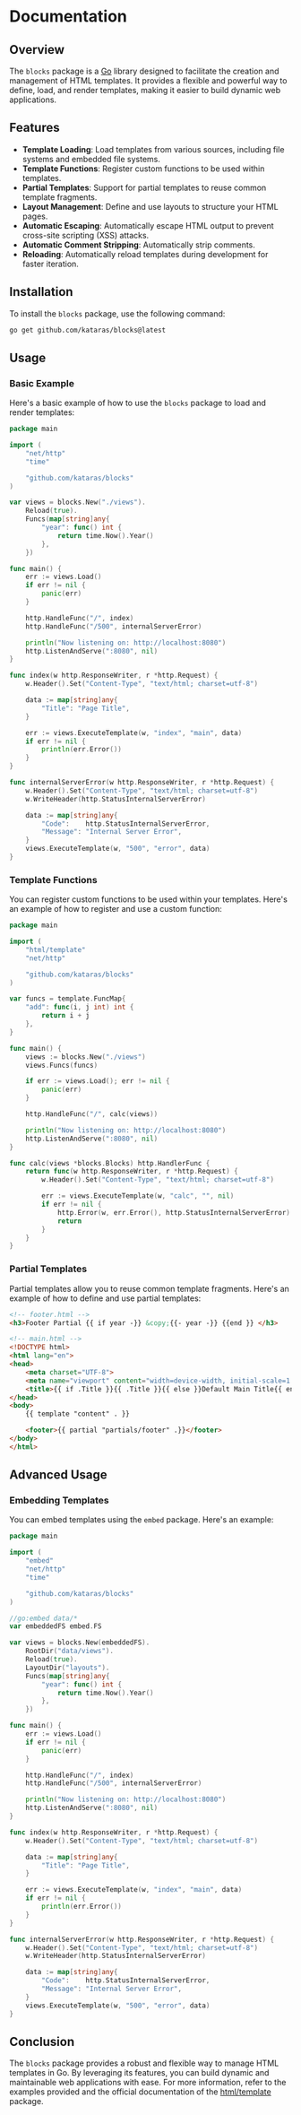 # Documentation

## Overview

The `blocks` package is a [Go](https://go.dev) library designed to facilitate the creation and management of HTML templates. It provides a flexible and powerful way to define, load, and render templates, making it easier to build dynamic web applications.

## Features

- **Template Loading**: Load templates from various sources, including file systems and embedded file systems.
- **Template Functions**: Register custom functions to be used within templates.
- **Partial Templates**: Support for partial templates to reuse common template fragments.
- **Layout Management**: Define and use layouts to structure your HTML pages.
- **Automatic Escaping**: Automatically escape HTML output to prevent cross-site scripting (XSS) attacks.
- **Automatic Comment Stripping**: Automatically strip comments.
- **Reloading**: Automatically reload templates during development for faster iteration.

## Installation

To install the `blocks` package, use the following command:

```sh
go get github.com/kataras/blocks@latest
```

## Usage

### Basic Example

Here's a basic example of how to use the `blocks` package to load and render templates:

```go
package main

import (
	"net/http"
	"time"

	"github.com/kataras/blocks"
)

var views = blocks.New("./views").
	Reload(true).
	Funcs(map[string]any{
		"year": func() int {
			return time.Now().Year()
		},
	})

func main() {
	err := views.Load()
	if err != nil {
		panic(err)
	}

	http.HandleFunc("/", index)
	http.HandleFunc("/500", internalServerError)

	println("Now listening on: http://localhost:8080")
	http.ListenAndServe(":8080", nil)
}

func index(w http.ResponseWriter, r *http.Request) {
	w.Header().Set("Content-Type", "text/html; charset=utf-8")

	data := map[string]any{
		"Title": "Page Title",
	}

	err := views.ExecuteTemplate(w, "index", "main", data)
	if err != nil {
		println(err.Error())
	}
}

func internalServerError(w http.ResponseWriter, r *http.Request) {
	w.Header().Set("Content-Type", "text/html; charset=utf-8")
	w.WriteHeader(http.StatusInternalServerError)

	data := map[string]any{
		"Code":    http.StatusInternalServerError,
		"Message": "Internal Server Error",
	}
	views.ExecuteTemplate(w, "500", "error", data)
}
```

### Template Functions

You can register custom functions to be used within your templates. Here's an example of how to register and use a custom function:

```go
package main

import (
	"html/template"
	"net/http"

	"github.com/kataras/blocks"
)

var funcs = template.FuncMap{
	"add": func(i, j int) int {
		return i + j
	},
}

func main() {
	views := blocks.New("./views")
	views.Funcs(funcs)

	if err := views.Load(); err != nil {
		panic(err)
	}

	http.HandleFunc("/", calc(views))

	println("Now listening on: http://localhost:8080")
	http.ListenAndServe(":8080", nil)
}

func calc(views *blocks.Blocks) http.HandlerFunc {
	return func(w http.ResponseWriter, r *http.Request) {
		w.Header().Set("Content-Type", "text/html; charset=utf-8")

		err := views.ExecuteTemplate(w, "calc", "", nil)
		if err != nil {
			http.Error(w, err.Error(), http.StatusInternalServerError)
			return
		}
	}
}
```

### Partial Templates

Partial templates allow you to reuse common template fragments. Here's an example of how to define and use partial templates:

```html
<!-- footer.html -->
<h3>Footer Partial {{ if year -}} &copy;{{- year -}} {{end }} </h3>
```

```html
<!-- main.html -->
<!DOCTYPE html>
<html lang="en">
<head>
    <meta charset="UTF-8">
    <meta name="viewport" content="width=device-width, initial-scale=1.0">
    <title>{{ if .Title }}{{ .Title }}{{ else }}Default Main Title{{ end }}</title>
</head>
<body>
    {{ template "content" . }}

    <footer>{{ partial "partials/footer" .}}</footer>
</body>
</html>
```

## Advanced Usage

### Embedding Templates

You can embed templates using the `embed` package. Here's an example:

```go
package main

import (
	"embed"
	"net/http"
	"time"

	"github.com/kataras/blocks"
)

//go:embed data/*
var embeddedFS embed.FS

var views = blocks.New(embeddedFS).
	RootDir("data/views").
	Reload(true).
	LayoutDir("layouts").
	Funcs(map[string]any{
		"year": func() int {
			return time.Now().Year()
		},
	})

func main() {
	err := views.Load()
	if err != nil {
		panic(err)
	}

	http.HandleFunc("/", index)
	http.HandleFunc("/500", internalServerError)

	println("Now listening on: http://localhost:8080")
	http.ListenAndServe(":8080", nil)
}

func index(w http.ResponseWriter, r *http.Request) {
	w.Header().Set("Content-Type", "text/html; charset=utf-8")

	data := map[string]any{
		"Title": "Page Title",
	}

	err := views.ExecuteTemplate(w, "index", "main", data)
	if err != nil {
		println(err.Error())
	}
}

func internalServerError(w http.ResponseWriter, r *http.Request) {
	w.Header().Set("Content-Type", "text/html; charset=utf-8")
	w.WriteHeader(http.StatusInternalServerError)

	data := map[string]any{
		"Code":    http.StatusInternalServerError,
		"Message": "Internal Server Error",
	}
	views.ExecuteTemplate(w, "500", "error", data)
}
```

## Conclusion

The `blocks` package provides a robust and flexible way to manage HTML templates in Go. By leveraging its features, you can build dynamic and maintainable web applications with ease. For more information, refer to the examples provided and the official documentation of the [html/template](https://pkg.go.dev/html/template) package.
